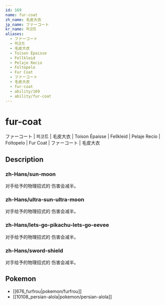 ```yaml
---
id: 169
name: fur-coat
zh_name: 毛皮大衣
jp_name: ファーコート
kr_name: 퍼코트
aliases:
  - ファーコート
  - 퍼코트
  - 毛皮大衣
  - Toison Épaisse
  - Fellkleid
  - Pelaje Recio
  - Foltopelo
  - Fur Coat
  - ファーコート
  - 毛皮大衣
  - fur-coat
  - ability/169
  - ability/fur-coat
---
```

# fur-coat

ファーコート | 퍼코트 | 毛皮大衣 | Toison Épaisse | Fellkleid | Pelaje Recio | Foltopelo | Fur Coat | ファーコート | 毛皮大衣

## Description

### zh-Hans/sun-moon

对手给予的物理招式的
伤害会减半。

### zh-Hans/ultra-sun-ultra-moon

对手给予的物理招式的
伤害会减半。

### zh-Hans/lets-go-pikachu-lets-go-eevee

对手给予的物理招式的
伤害会减半。

### zh-Hans/sword-shield

对手给予的物理招式的
伤害会减半。

## Pokemon

- [[676_furfrou|pokemon/furfrou]]
- [[10108_persian-alola|pokemon/persian-alola]]

